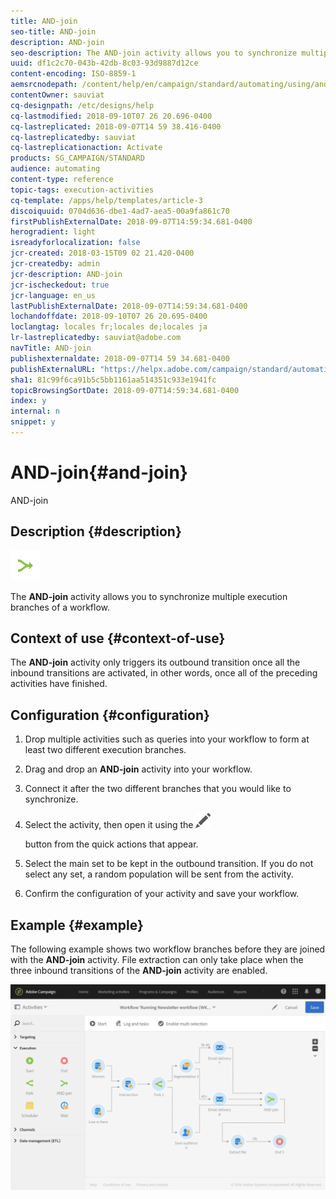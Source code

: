 ```yaml
---
title: AND-join
seo-title: AND-join
description: AND-join
seo-description: The AND-join activity allows you to synchronize multiple execution branches of a workflow.
uuid: df1c2c70-043b-42db-8c03-93d9887d12ce
content-encoding: ISO-8859-1
aemsrcnodepath: /content/help/en/campaign/standard/automating/using/and-join
contentOwner: sauviat
cq-designpath: /etc/designs/help
cq-lastmodified: 2018-09-10T07 26 20.696-0400
cq-lastreplicated: 2018-09-07T14 59 38.416-0400
cq-lastreplicatedby: sauviat
cq-lastreplicationaction: Activate
products: SG_CAMPAIGN/STANDARD
audience: automating
content-type: reference
topic-tags: execution-activities
cq-template: /apps/help/templates/article-3
discoiquuid: 0704d636-dbe1-4ad7-aea5-00a9fa861c70
firstPublishExternalDate: 2018-09-07T14:59:34.681-0400
herogradient: light
isreadyforlocalization: false
jcr-created: 2018-03-15T09 02 21.420-0400
jcr-createdby: admin
jcr-description: AND-join
jcr-ischeckedout: true
jcr-language: en_us
lastPublishExternalDate: 2018-09-07T14:59:34.681-0400
lochandoffdate: 2018-09-10T07 26 20.695-0400
loclangtag: locales fr;locales de;locales ja
lr-lastreplicatedby: sauviat@adobe.com
navTitle: AND-join
publishexternaldate: 2018-09-07T14 59 34.681-0400
publishExternalURL: "https://helpx.adobe.com/campaign/standard/automating/using/and-join.html"
sha1: 81c99f6ca91b5c5bb1161aa514351c933e1941fc
topicBrowsingSortDate: 2018-09-07T14:59:34.681-0400
index: y
internal: n
snippet: y
---
```


# AND-join{#and-join}

AND-join

## Description {#description}

![](assets/and_join.png)

The **AND-join** activity allows you to synchronize multiple execution branches of a workflow.

## Context of use {#context-of-use}

The **AND-join** activity only triggers its outbound transition once all the inbound transitions are activated, in other words, once all of the preceding activities have finished.

## Configuration {#configuration}

1. Drop multiple activities such as queries into your workflow to form at least two different execution branches.
1. Drag and drop an **AND-join** activity into your workflow.
1. Connect it after the two different branches that you would like to synchronize.
1. Select the activity, then open it using the  ![](assets/edit_darkgrey-24px.png)

   button from the quick actions that appear.
1. Select the main set to be kept in the outbound transition. If you do not select any set, a random population will be sent from the activity.
1. Confirm the configuration of your activity and save your workflow.

## Example {#example}

The following example shows two workflow branches before they are joined with the **AND-join** activity. File extraction can only take place when the three inbound transitions of the **AND-join** activity are enabled.

![](assets/wkf_and-join_example.png)

